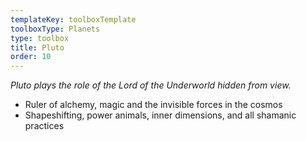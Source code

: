 ```yaml
---
templateKey: toolboxTemplate
toolboxType: Planets
type: toolbox
title: Pluto
order: 10
---
```

_Pluto plays the role of the Lord of the Underworld hidden from view._



* Ruler of alchemy, magic and the invisible forces in the cosmos
* Shapeshifting, power animals, inner dimensions, and all shamanic practices
